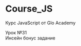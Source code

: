 # Course_JS
Курс JavaScript от Glo Academy
<div>
  Урок &#8470;31<br>
  Инсейн бонус задание
</div>
